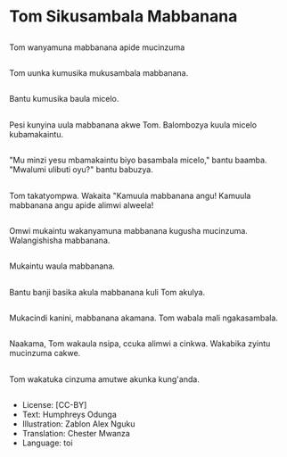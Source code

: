 # Tom Sikusambala Mabbanana

##
Tom wanyamuna mabbanana apide mucinzuma

##
Tom uunka kumusika mukusambala mabbanana.

##
Bantu kumusika baula micelo.

##
Pesi kunyina uula mabbanana akwe Tom. Balombozya kuula micelo kubamakaintu.

##
"Mu minzi yesu mbamakaintu biyo basambala micelo," bantu baamba. "Mwalumi ulibuti oyu?" bantu babuzya.

##
Tom takatyompwa. Wakaita "Kamuula mabbanana angu! Kamuula mabbanana angu apide alimwi alweela!

##
Omwi mukaintu wakanyamuna mabbanana kugusha mucinzuma. Walangishisha mabbanana.

##
Mukaintu waula mabbanana.

##
Bantu banji basika akula mabbanana kuli Tom akulya.

##
Mukacindi kanini, mabbanana akamana. Tom wabala mali ngakasambala.

##
Naakama, Tom wakaula nsipa, ccuka alimwi a cinkwa. Wakabika zyintu mucinzuma cakwe.

##
Tom wakatuka cinzuma amutwe akunka kung'anda.

##
* License: [CC-BY]
* Text: Humphreys Odunga
* Illustration: Zablon Alex Nguku
* Translation: Chester Mwanza
* Language: toi
